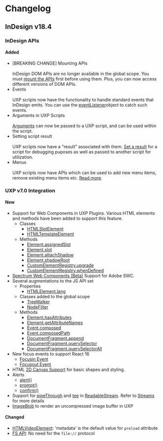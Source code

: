 # Changelog

## InDesign v18.4

### InDesign APIs

#### Added
- [BREAKING CHANGE] Mounting APIs <br></br>
    InDesign DOM APIs are no longer available in the global scope. You must [mount the APIs](../recipes/dom-versioning/) first before using them. Plus, you can now access different versions of DOM APIs.
- Events <br></br>
    UXP scripts now have the functionality to handle standard events that InDesign emits. You can use the [eventListener](../recipes/events/)object to catch such events. 
- Arguments in UXP Scripts <br></br>
    [Arguments](../recipes/arguments/) can now be passed to a UXP script, and can be used within the script. 
- Setting script result <br></br>
    UXP scripts now have a "result" associated with them. [Set a result](../recipes/script-result/) for a script for debugging puposes as well as passed to another script for utilization.
- Menus <br></br>
    UXP scripts now have APIs which can be used to add new menu items, remove existing menu items etc. [Read more](../recipes/menus/).

### UXP v7.0 Integration 

#### New
- Support for Web Components in UXP Plugins. Various HTML elements and methods have been added to support this feature.
    - Classes
        - [HTMLSlotElement](/indesign/uxp/reference/uxp-api/reference-js/Global%20Members/HTML%20Elements/HTMLSlotElement.md)
        - [HTMLTemplateElement](/indesign/uxp/reference/uxp-api/reference-js/Global%20Members/HTML%20Elements/HTMLTemplateElement.md)
    - Methods
        - [Element.assignedSlot](/indesign/uxp/reference/uxp-api/reference-js/Global%20Members/HTML%20DOM/Element.md#assignedslot--htmlslotelement)
        - [Element.slot](/indesign/uxp/reference/uxp-api/reference-js/Global%20Members/HTML%20DOM/Element.md#slot--string)
        - [Element.attachShadow](/indesign/uxp/reference/uxp-api/reference-js/Global%20Members/HTML%20DOM/Element.md#attachshadowinit)
        - [Element.shadowRoot](/indesign/uxp/reference/uxp-api/reference-js/Global%20Members/HTML%20DOM/Element.md#shadowroot--shadowroot)
        - [CustomElementRegistry.upgrade](/indesign/uxp/reference/uxp-api/reference-js/Global%20Members/HTML%20DOM/CustomElementRegistry.md#upgraderoot)
        - [CustomElementRegistry.whenDefined](/indesign/uxp/reference/uxp-api/reference-js/Global%20Members/HTML%20DOM/CustomElementRegistry.md#whendefinedname)
- [Spectrum Web Components (Beta)](/indesign/uxp/reference/uxp-api/reference-spectrum/swc/index.md) Support for Adobe SWC.
- Several augmentations to the JS API set
    - Properties
        - [HTMLElement.lang](/indesign/uxp/reference/uxp-api/reference-js/Global%20Members/HTML%20Elements/HTMLElement.md#lang--string)
    - Classes added to the global scope
        - [TreeWalker](/indesign/uxp/reference/uxp-api/reference-js/Global%20Members/HTML%20DOM/TreeWalker.md)
        - [NodeFilter](/indesign/uxp/reference/uxp-api/reference-js/Global%20Members/HTML%20DOM/NodeFilter.md)
    - Methods
        - [Element.hasAttributes](/indesign/uxp/reference/uxp-api/reference-js/Global%20Members/HTML%20DOM/Element.md#hasattributes)
        - [Element.getAttributeNames](/indesign/uxp/reference/uxp-api/reference-js/Global%20Members/HTML%20DOM/Element.md#getattributenames)
        - [Event.composed](/indesign/uxp/reference/uxp-api/reference-js/Global%20Members/HTML%20Events/Event.md#composed--boolean)
        - [Event.composedPath](/indesign/uxp/reference/uxp-api/reference-js/Global%20Members/HTML%20Events/Event.md#composedpath)
        - [DocumentFragment.append](/indesign/uxp/reference/uxp-api/reference-js/Global%20Members/HTML%20DOM/DocumentFragment.md#appendargs)
        - [DocumentFragment.querySelector](/indesign/uxp/reference/uxp-api/reference-js/Global%20Members/HTML%20DOM/DocumentFragment.md#queryselectorselector)
        - [DocumentFragment.querySelectorAll](/indesign/uxp/reference/uxp-api/reference-js/Global%20Members/HTML%20DOM/DocumentFragment.md#queryselectorallselector)
- New focus events to support React 16
    - [Focusin Event](https://developer.mozilla.org/en-US/docs/Web/API/Element/focusin_event)
    - [Focusout Event](https://developer.mozilla.org/en-US/docs/Web/API/Element/focusout_event)
- HTML [2D Canvas Support](/indesign/uxp/reference/uxp-api/reference-js/Global%20Members/HTML%20Elements/HTMLCanvasElement.md) for basic shapes and styling.
- Alerts
    - [alert()](/indesign/uxp/reference/uxp-api/reference-js/Global%20Members/HTML%20DOM/alert.md)
    - [prompt()](/indesign/uxp/reference/uxp-api/reference-js/Global%20Members/HTML%20DOM/prompt.md)
    - [confirm()](/indesign/uxp/reference/uxp-api/reference-js/Global%20Members/HTML%20DOM/confirm.md)
- Support for [pipeThrough](/indesign/uxp/reference/uxp-api/reference-js/Global%20Members/Streams/ReadableStream.md#pipeThroughtransform-options) and [tee](/indesign/uxp/reference/uxp-api/reference-js/Global%20Members/Streams/ReadableStream.md#tee) in [ReadableStream](../../uxp-api/reference-js/Global%20Members/Streams/ReadableStream.md). Refer to [Streams](/indesign/uxp/reference/uxp-api/reference-js/Global%20Members/Streams/index.md) for more details
- [ImageBlob](/indesign/uxp/reference/uxp-api/reference-js/Global%20Members/ImageBlob/) to render an uncompressed image buffer in UXP

#### Changed
- [HTMLVideoElement](/indesign/uxp/reference/uxp-api/reference-js/Global%20Members/HTML%20Elements/HTMLVideoElement.md): 'metadata' is the default value for `preload` attribute
- [FS API](/indesign/uxp/reference/uxp-api/reference-js/Modules/fs/): No need for the `file://` protocol

